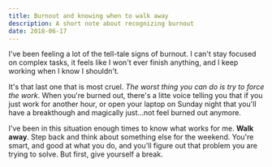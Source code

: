 ```yaml
---
title: Burnout and knowing when to walk away
description: A short note about recognizing burnout
date: 2018-06-17
---
```

I've been feeling a lot of the tell-tale signs of burnout. I can't stay focused on complex tasks, it feels like I won't ever finish anything, and I keep working when I know I shouldn't.

It's that last one that is most cruel. _The worst thing you can do is try to force the work_. When you're burned out, there's a litte voice telling you that if you just work for another hour, or open your laptop on Sunday night that you'll have a breakthough and magically just...not feel burned out anymore.

I've been in this situation enough times to know what works for me. **Walk away**. Step back and think about something else for the weekend. You're smart, and good at what you do, and you'll figure out that problem you are trying to solve. But first, give yourself a break.